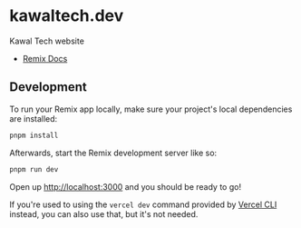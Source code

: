 # kawaltech.dev

Kawal Tech website

- [Remix Docs](https://remix.run/docs)

## Development

To run your Remix app locally, make sure your project's local dependencies are installed:

```sh
pnpm install
```

Afterwards, start the Remix development server like so:

```sh
pnpm run dev
```

Open up [http://localhost:3000](http://localhost:3000) and you should be ready to go!

If you're used to using the `vercel dev` command provided by [Vercel CLI](https://vercel.com/cli) instead, you can also use that, but it's not needed.
